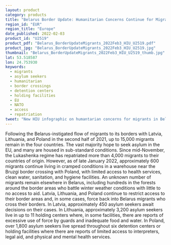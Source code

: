 ```yaml
---
layout: product
category: products
title: "Belarus Border Update: Humanitarian Concerns Continue for Migrants in Belarus, Latvia, Lithuania, & Poland"
region_id: "EUR" 
region_title: "Europe" 
date_published: 2022-02-03
product_id: "U2519"
product_pdf: "Belarus_BorderUpdateMigrants_2022Feb3_HIU_U2519.pdf"
product_jpg: "Belarus_BorderUpdateMigrants_2022Feb3_HIU_U2519.jpg"
thumbnail: "Belarus_BorderUpdateMigrants_2022Feb3_HIU_U2519_thumb.jpg"
lat: 53.518587
lon: 24.753930
keywords:
  - migrants
  - asylum seekers
  - humanitarian
  - border crossings
  - detention centers
  - holding facilities
  - EU
  - NATO
  - access
  - repatriation
tweet: "New HIU infographic on humantarian concerns for migrants in Belarus, Latvia, Lithuania, & Poland."
---
```

Following the Belarus-instigated flow of migrants to its borders with Latvia, Lithuania, and Poland in the second half of 2021, up to 15,000 migrants remain in the four countries. The vast majority hope to seek asylum in the EU, and many are housed in sub-standard conditions. Since mid-November, the Lukashenka regime has repatriated more than 4,000 migrants to their countries of origin. However, as of late January 2022, approximately 600 migrants continue living in cramped conditions in a warehouse near the Bruzgi border crossing with Poland, with limited access to health services, clean water, sanitation, and hygiene facilities. An unknown number of migrants remain elsewhere in Belarus, including hundreds in the forests around the border areas who battle winter weather conditions with little to no access to aid. Latvia, Lithuania, and Poland continue to restrict access to their border areas and, in some cases, force back into Belarus migrants who cross their borders. In Latvia, approximately 450 asylum seekers await decisions on their cases. In Lithuania, approximately 3,200 asylum seekers live in up to 11 holding centers where, in some facilities, there are reports of excessive use of force by guards and inadequate food and water. In Poland, over 1,800 asylum seekers live spread throughout six detention centers or holding facilities where there are reports of limited access to interpreters, legal aid, and physical and mental health services.
